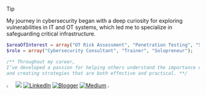 > [!TIP]
> My journey in cybersecurity began with a deep curiosity for exploring vulnerabilities in IT and OT systems, which led me to specialize in safeguarding critical infrastructure. 

```php
$areaOfInterest = array("OT Risk Assessment", "Penetration Testing", "Scripting");
$role = array("Cybersecurity Consultant", "Trainer", "Solopreneur");

/** Throughout my career,
I’ve developed a passion for helping others understand the importance of security controls 
and creating strategies that are both effective and practical. **/
```

<img src="https://github.githubassets.com/images/mona-whisper.gif" width=4% height=4%> ![](https://komarev.com/ghpvc/?username=g4xyk00&color=00C0B7) [![LinkedIn](https://img.shields.io/badge/Linkedin-%230077B5.svg?logo=linkedin&logoColor=white)](https://www.linkedin.com/in/garykongcybersecurity) [![Blogger](https://img.shields.io/badge/Blogger-%23FF5722.svg?logo=blogger&logoColor=white)](https://www.axcelsec.com) [![Medium](https://img.shields.io/badge/Medium-%23000000.svg?logo=medium&logoColor=white)](https://garykongcybersecurity.medium.com/) <img src="https://github.githubassets.com/assets/mona-loading-default-c3c7aad1282f.gif" width=3% height=3%>
